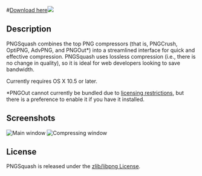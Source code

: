 #[Download here![](http://img29.imageshack.us/img29/5589/squash.png)](http://s3.amazonaws.com/PNGSquash/PNGSquash.tar.gz)

## Description

PNGSquash combines the top PNG compressors (that is, PNGCrush, OptiPNG, AdvPNG, and PNGOut*) into a streamlined interface for quick and effective compression. PNGSquash uses lossless compression (i.e., there is no change in quality), so it is ideal for web developers looking to save bandwidth.

Currently requires OS X 10.5 or later.

*PNGOut cannot currently be bundled due to [licensing restrictions](http://www.advsys.net/ken/utils.htm#pngoutkziplicense), but there is a preference to enable it if you have it installed.

## Screenshots

![Main window](http://img188.imageshack.us/img188/9510/33685433.png) ![Compressing window](http://img41.imageshack.us/img41/503/12281826.png)

## License

PNGSquash is released under the [zlib/libpng License](http://github.com/msanders/PNGSquash/blob/master/LICENSE.txt).
